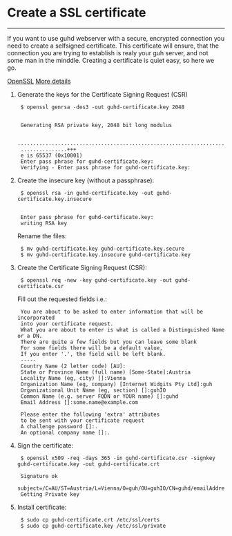 # Create a SSL certificate
--------------------------------------------

If you want to use guhd webserver with a secure, encrypted connection you need to create a selfsigned certificate. This certificate will ensure, that the connection you are trying to establish is realy your guh server, and not some man in the minddle. Creating a certificate is quiet easy, so here we go.

[OpenSSL](http://www.openssl.org/)
[More details](https://help.ubuntu.com/lts/serverguide/certificates-and-security.html)

1. Generate the keys for the Certificate Signing Request (CSR)

        $ openssl genrsa -des3 -out guhd-certificate.key 2048


        Generating RSA private key, 2048 bit long modulus
                                                                                                          
        ............................................................................+++
        ...............+++
        e is 65537 (0x10001)
        Enter pass phrase for guhd-certificate.key:
        Verifying - Enter pass phrase for guhd-certificate.key:


2. Create the insecure key (without a passphrase):

        $ openssl rsa -in guhd-certificate.key -out guhd-certificate.key.insecure


        Enter pass phrase for guhd-certificate.key:
        writing RSA key

    Rename the files:

        $ mv guhd-certificate.key guhd-certificate.key.secure
        $ mv guhd-certificate.key.insecure guhd-certificate.key


3. Create the Certificate Signing Request (CSR):

        $ openssl req -new -key guhd-certificate.key -out guhd-certificate.csr
    
    Fill out the requested fields i.e.:

        You are about to be asked to enter information that will be incorporated
        into your certificate request.
        What you are about to enter is what is called a Distinguished Name or a DN.
        There are quite a few fields but you can leave some blank
        For some fields there will be a default value,
        If you enter '.', the field will be left blank.
        -----
        Country Name (2 letter code) [AU]:
        State or Province Name (full name) [Some-State]:Austria
        Locality Name (eg, city) []:Vienna
        Organization Name (eg, company) [Internet Widgits Pty Ltd]:guh
        Organizational Unit Name (eg, section) []:guhIO
        Common Name (e.g. server FQDN or YOUR name) []:guhd
        Email Address []:some.name@example.com

        Please enter the following 'extra' attributes
        to be sent with your certificate request
        A challenge password []:.
        An optional company name []:.

4. Sign the certificate:

        $ openssl x509 -req -days 365 -in guhd-certificate.csr -signkey guhd-certificate.key -out guhd-certificate.crt

        Signature ok
        subject=/C=AU/ST=Austria/L=Vienna/O=guh/OU=guhIO/CN=guhd/emailAddress=simon.stuerz@guh.guru
        Getting Private key


5. Install certificate:

        $ sudo cp guhd-certificate.crt /etc/ssl/certs
        $ sudo cp guhd-certificate.key /etc/ssl/private





